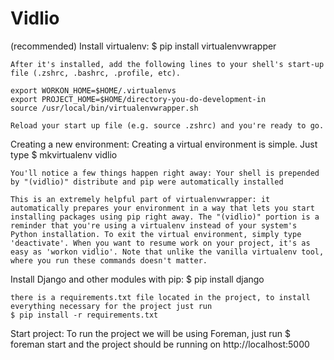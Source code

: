 Vidlio
======
(recommended) 
Install virtualenv:
	$ pip install virtualenvwrapper

	After it's installed, add the following lines to your shell's start-up file (.zshrc, .bashrc, .profile, etc).

	export WORKON_HOME=$HOME/.virtualenvs
	export PROJECT_HOME=$HOME/directory-you-do-development-in
	source /usr/local/bin/virtualenvwrapper.sh

	Reload your start up file (e.g. source .zshrc) and you're ready to go.

Creating a new environment:
	Creating a virtual environment is simple. Just type
	$ mkvirtualenv vidlio

	You'll notice a few things happen right away: Your shell is prepended by "(vidlio)" distribute and pip were automatically installed

	This is an extremely helpful part of virtualenvwrapper: it automatically prepares your environment in a way that lets you start installing packages using pip right away. The "(vidlio)" portion is a reminder that you're using a virtualenv instead of your system's Python installation. To exit the virtual environment, simply type 'deactivate'. When you want to resume work on your project, it's as easy as 'workon vidlio'. Note that unlike the vanilla virtualenv tool, where you run these commands doesn't matter.



Install Django and other modules with pip:
	$ pip install django

	there is a requirements.txt file located in the project, to install everything necessary for the project just run
	$ pip install -r requirements.txt

Start project:
	To run the project we will be using Foreman, just run
	$ foreman start
	and the project should be running on http://localhost:5000